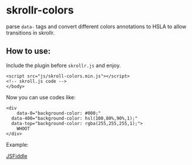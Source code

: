 skrollr-colors
==============

parse ``data-`` tags and convert different colors annotations to HSLA to allow transitions in skrollr.

How to use:
--------------

Include the plugin before ``skrollr.js`` and enjoy.  

    <script src="js/skroll-colors.min.js"></script>
    <!-- skroll.js code -->
    </body>
    
Now you can use codes like:

    <div 
        data-0="background-color: #000;"
      data-400="background-color: hsl(100,80%,90%,1);"
      data-top="background-color: rgba(255,255,255,1);">
        WHOOT
    </div>

Example:

[JSFiddle](http://jsfiddle.net/zqcx4/)

